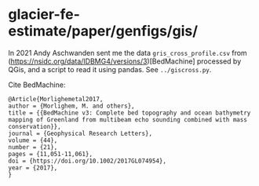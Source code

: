 # glacier-fe-estimate/paper/genfigs/gis/

In 2021 Andy Aschwanden sent me the data `gris_cross_profile.csv` from (https://nsidc.org/data/IDBMG4/versions/3)[BedMachine] processed by QGis, and a script to read it using pandas.  See `../giscross.py`.

Cite BedMachine:
```
@Article{Morlighemetal2017,
author = {Morlighem, M. and others},
title = {{BedMachine v3: Complete bed topography and ocean bathymetry mapping of Greenland from multibeam echo sounding combined with mass conservation}},
journal = {Geophysical Research Letters},
volume = {44},
number = {21},
pages = {11,051-11,061},
doi = {https://doi.org/10.1002/2017GL074954},
year = {2017},
}
```
